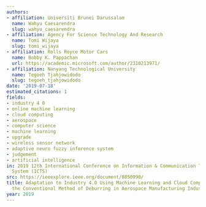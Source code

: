 ```yaml
---
authors:
- affiliation: Universiti Brunei Darussalam
  name: Wahyu Caesarendra
  slug: wahyu_caesarendra
- affiliation: Agency For Science Technology And Research
  name: Tomi Wijaya
  slug: tomi_wijaya
- affiliation: Rolls Royce Motor Cars
  name: Bobby K. Pappachan
  url: https://academic.microsoft.com/author/2310213971/
- affiliation: Nanyang Technological University
  name: Tegoeh Tjahjowidodo
  slug: tegoeh_tjahjowidodo
date: '2019-07-18'
estimated_citations: 1
fields:
- industry 4 0
- online machine learning
- cloud computing
- aerospace
- computer science
- machine learning
- upgrade
- wireless sensor network
- adaptive neuro fuzzy inference system
- judgement
- artificial intelligence
in: 2019 12th International Conference on Information & Communication Technology and
  System (ICTS)
src: https://ieeexplore.ieee.org/document/8850990/
title: Adaptation to Industry 4.0 Using Machine Learning and Cloud Computing to Improve
  the Conventional Method of Deburring in Aerospace Manufacturing Industry
year: 2019
---
```

